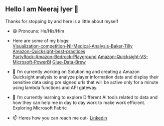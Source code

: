 ## Hello I am Neeraj Iyer 👋
Thanks for stopping by and here is a little about myself

- 😄 Pronouns: He/His/Him
- Here are some of my blogs:   
      [Visualization-competition-NI-Medical-Analysis-Baker-Tilly](https://community.amazonquicksight.com/t/2023-h2-amazon-quicksight-partners-viz-challenge-winners/24144)       
  [Amazon-Quicksight-best-practices](https://community.aws/content/2qtjtkhao6IdTyHrmDEVQublzcq/best-practices-for-amazon-quicksight)      
        [PartyRock-Amazon-Bedrock-Playground](https://www.linkedin.com/posts/neerajiyer_partyrockplayground-amazonbedrock-generativeai-activity-7131054931469373441-7kVE/?utm_source=share&utm_medium=member_desktop)                                                      [Amazon-Quicksight-VS-Microsoft-PowerBI](https://dev.to/neeraj_iyer_980804515a5da/amazon-quicksight-vs-microsoft-powerbi-32pj)            [Glue-Data-Brew](https://dev.to/neeraj_iyer_980804515a5da/glue-data-brew-data-profiling-data-quality-1dio)           

             
- 🔭 I’m currently working on
           Solutioning and creating a Amazon Quicksight analysis to analyze player information data and display their sensitive data using pre signed urls that will be active only for a minute using lambda functions and API gateway.
  
- 🌱 I’m currently learning to explore
            Different AI tools related to data and how they can help me in day to day work to make work efficient.
            Exploring Microsoft Fabric 


- 📫 Heres how you can reach me out- [Linkedin](https://www.linkedin.com/in/neerajiyer)



